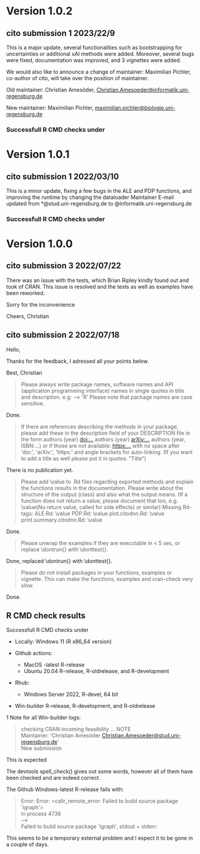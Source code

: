 # Version 1.0.2
## cito submission 1 2023/22/9
This is a major update, several functionalities such as bootstrapping for uncertainties or additional xAI methods
were added. Moreover, several bugs were fixed, documentation was improved, and 3 vignettes were added.

We would also like to announce a change of maintainer: Maximilian Pichler, co-author of cito, 
will take over the position of maintainer.

Old maintainer: 
Christian Amesöder, Christian.Amesoeder@informatik.uni-regensburg.de

New maintainer:
Maximilian Pichler, maximilian.pichler@biologie.uni-regensburg.de

### Successfull R CMD checks under


# Version 1.0.1
## cito submission 1 2022/03/10
This is a minor update, fixing a few bugs in the ALE and PDP functions, 
and improving the runtime by changing the dataloader
Maintainer E-mail updated from *@stud.uni-regensburg.de to @informatik.uni-regensburg.de

### Successfull R CMD checks under



# Version 1.0.0
## cito submission 3  2022/07/22

There was an issue with the tests, which Brian Ripley kindly found out and took of CRAN. 
This issue is resolved and the tests as well as examples have been reworked.

Sorry for the inconvenience 

Cheers,
Christian

## cito submission 2 2022/07/18
Hello, 

Thanks for the feedback, I adressed all your points below.

Best, Christian

>Please always write package names, software names and API (application programming interface) names in single quotes in title and description.
e.g: --> 'R'
Please note that package names are case sensitive.

Done.


>If there are references describing the methods in your package, please add these in the description field of your DESCRIPTION file in the form authors (year) <doi:...> authors (year) <arXiv:...> authors (year, ISBN:...) or if those are not available: <https:...> with no space after 'doi:', 'arXiv:', 'https:' and angle brackets for auto-linking.
(If you want to add a title as well please put it in quotes: "Title")

There is no publication yet.  

>Please add \value to .Rd files regarding exported methods and explain the functions results in the documentation. Please write about the structure of the output (class) and also what the output means.
(If a function does not return a value, please document that too, e.g.
\value{No return value, called for side effects} or similar) Missing Rd-tags:
      ALE.Rd: \value
      PDP.Rd: \value
      plot.citodnn.Rd: \value
      print.summary.citodnn.Rd: \value
      
Done.     
      
>Please unwrap the examples if they are executable in < 5 sec, or replace \dontrun{} with \donttest{}.

Done, replaced \\dontrun{} with \\donttest{}. 

>Please do not install packages in your functions, examples or vignette.
This can make the functions, examples and cran-check very slow.

Done. 


## R CMD check results
   Successfull R CMD checks under
* Locally: Windows 11 (R x86_64 version)
* Github actions:
  - MacOS -latest R-release
  - Ubuntu 20.04 R-release, R-oldrelease, and R-development
  
* Rhub:
  - Windows Server 2022, R-devel, 64 bit
* Win-builder R-release, R-development, and R-oldrelease


1 Note for all Win-builder logs: 

> checking CRAN incoming feasibility ... NOTE  
> Maintainer: 'Christian Amesöder <Christian.Amesoeder@stud.uni-regensburg.de>'  
> New submission

This is expected

The devtools spell_check() gives out  some words, however all of them have been checked and are indeed correct.

The Github Windows-latest R-release fails with: 
> Error: Error: <callr_remote_error: Failed to build source package 'igraph'>  
> in process 4736   
> -->  
> Failed to build source package 'igraph', stdout + stderr:  

This seems to be a temporary external problem and I expect it to be gone in a couple of days. 



